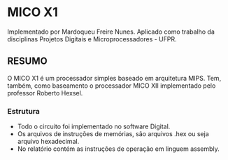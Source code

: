 # MICO X1
Implementado por Mardoqueu Freire Nunes.
Aplicado como trabalho da disciplinas Projetos Digitais e Microprocessadores - UFPR.

## RESUMO
O MICO X1 é um processador simples baseado em arquitetura MIPS. Tem, também, como baseamento o processador MICO XII implementado pelo professor Roberto Hexsel.

### Estrutura
- Todo o circuito foi implementado no software Digital.
- Os arquivos de instruções de memórias, são arquivos .hex ou seja arquivo hexadecimal.
- No relatório contém as instruções de operação em linguem assembly.
 
